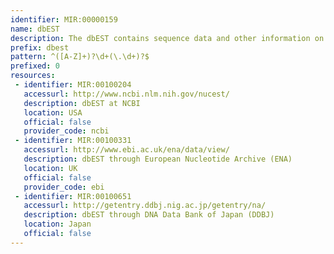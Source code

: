 ```yaml
---
identifier: MIR:00000159
name: dbEST
description: The dbEST contains sequence data and other information on "single-pass" cDNA sequences, or "Expressed Sequence Tags", from a number of organisms.
prefix: dbest
pattern: ^([A-Z]+)?\d+(\.\d+)?$
prefixed: 0
resources:
 - identifier: MIR:00100204
   accessurl: http://www.ncbi.nlm.nih.gov/nucest/
   description: dbEST at NCBI
   location: USA
   official: false
   provider_code: ncbi
 - identifier: MIR:00100331
   accessurl: http://www.ebi.ac.uk/ena/data/view/
   description: dbEST through European Nucleotide Archive (ENA)
   location: UK
   official: false
   provider_code: ebi
 - identifier: MIR:00100651
   accessurl: http://getentry.ddbj.nig.ac.jp/getentry/na/
   description: dbEST through DNA Data Bank of Japan (DDBJ)
   location: Japan
   official: false
---
```

